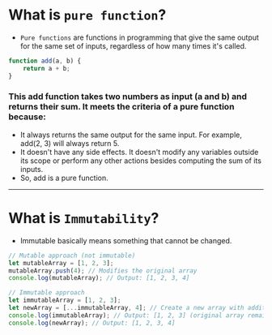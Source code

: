 # What is `pure function`?

- `Pure functions` are functions in programming that give the same output for the same set of inputs, regardless of how many times it's called.

```js
function add(a, b) {
    return a + b;
}

```

### This add function takes two numbers as input (a and b) and returns their sum. It meets the criteria of a pure function because:

- It always returns the same output for the same input. For example, add(2, 3) will always return 5.
- It doesn't have any side effects. It doesn't modify any variables outside its scope or perform any other actions besides computing the sum of its inputs.
- So, add is a pure function.

- - - - - 

# What is `Immutability`?

-  Immutable basically means something that cannot be changed.

```js
// Mutable approach (not immutable)
let mutableArray = [1, 2, 3];
mutableArray.push(4); // Modifies the original array
console.log(mutableArray); // Output: [1, 2, 3, 4]

// Immutable approach
let immutableArray = [1, 2, 3];
let newArray = [...immutableArray, 4]; // Create a new array with additional element
console.log(immutableArray); // Output: [1, 2, 3] (original array remains unchanged)
console.log(newArray); // Output: [1, 2, 3, 4]

```
